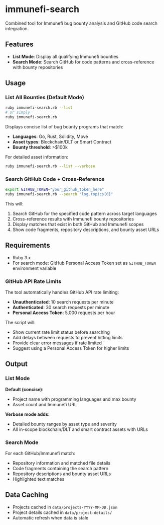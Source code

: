 # immunefi-search

Combined tool for Immunefi bug bounty analysis and GitHub code search integration.

## Features

- **List Mode**: Display all qualifying Immunefi bounties
- **Search Mode**: Search GitHub for code patterns and cross-reference with bounty repositories

## Usage

### List All Bounties (Default Mode)

```bash
ruby immunefi-search.rb --list
# or simply
ruby immunefi-search.rb
```

Displays concise list of bug bounty programs that match:
- **Languages**: Go, Rust, Solidity, Move
- **Asset types**: Blockchain/DLT or Smart Contract  
- **Bounty threshold**: >$100k

For detailed asset information:
```bash
ruby immunefi-search.rb --list --verbose
```

### Search GitHub Code + Cross-Reference

```bash
export GITHUB_TOKEN="your_github_token_here"
ruby immunefi-search.rb --search "log.topics[0]"
```

This will:
1. Search GitHub for the specified code pattern across target languages
2. Cross-reference results with Immunefi bounty repositories
3. Display matches that exist in both GitHub and Immunefi scopes
4. Show code fragments, repository descriptions, and bounty asset URLs

## Requirements

- Ruby 3.x
- For search mode: GitHub Personal Access Token set as `GITHUB_TOKEN` environment variable

### GitHub API Rate Limits

The tool automatically handles GitHub API rate limiting:
- **Unauthenticated**: 10 search requests per minute
- **Authenticated**: 30 search requests per minute  
- **Personal Access Token**: 5,000 requests per hour

The script will:
- Show current rate limit status before searching
- Add delays between requests to prevent hitting limits
- Provide clear error messages if rate limited
- Suggest using a Personal Access Token for higher limits

## Output

### List Mode
**Default (concise)**:
- Project name with programming languages and max bounty
- Asset count and Immunefi URL

**Verbose mode adds**:
- Detailed bounty ranges by asset type and severity
- All in-scope blockchain/DLT and smart contract assets with URLs

### Search Mode  
For each GitHub/Immunefi match:
- Repository information and matched file details
- Code fragments containing the search pattern
- Repository descriptions and bounty asset URLs
- Highlighted text matches

## Data Caching

- Projects cached in `data/projects-YYYY-MM-DD.json`
- Project details cached in `data/project-details/`
- Automatic refresh when data is stale
